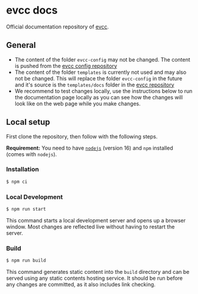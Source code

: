 # evcc docs

Official documentation repository of [evcc](https://evcc.io).

## General

- The content of the folder `evcc-config` may not be changed. The content is pushed from the [evcc config repository](https://github.com/evcc-io/config)
- The content of the folder `templates` is currently not used and may also not be changed. This will replace the folder `evcc-config` in the future and it's source is the `templates/docs` folder in the [evcc repository](https://github.com/evcc-io/evcc)
- We recommend to test changes locally, use the instructions below to run the documentation page locally as you can see how the changes will look like on the web page while you make changes.

## Local setup

First clone the repository, then follow with the following steps.

**Requirement:** You need to have [`nodejs`](https://nodejs.org/en/) (version 16) and `npm` installed (comes with `nodejs`).

### Installation

```sh
$ npm ci
```

### Local Development

```sh
$ npm run start
```

This command starts a local development server and opens up a browser window. Most changes are reflected live without having to restart the server.

### Build

```sh
$ npm run build
```

This command generates static content into the `build` directory and can be served using any static contents hosting service. It should be run before any changes are committed, as it also includes link checking.

